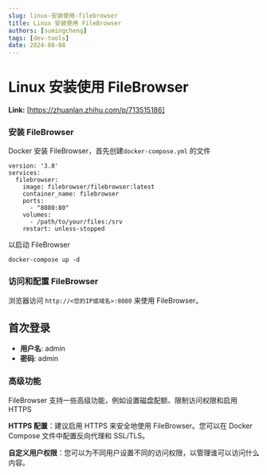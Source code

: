 ```yaml
---
slug: linux-安装使用-filebrowser
title: Linux 安装使用 FileBrowser
authors: [sumingcheng]
tags: [dev-tools]
date: 2024-08-08
---
```


# Linux 安装使用 FileBrowser



 **Link:** [https://zhuanlan.zhihu.com/p/713515186]

### 安装 FileBrowser  

Docker 安装 FileBrowser，首先创建`docker-compose.yml` 的文件

```
version: '3.8'
services:
  filebrowser:
    image: filebrowser/filebrowser:latest
    container_name: filebrowser
    ports:
      - "8080:80"
    volumes:
      - /path/to/your/files:/srv
    restart: unless-stopped
```

以启动 FileBrowser

```
docker-compose up -d
```
### 访问和配置 FileBrowser  

浏览器访问 `http://<您的IP或域名>:8080` 来使用 FileBrowser。

## 首次登录  

* **用户名**: admin
* **密码**: admin

### 高级功能  

FileBrowser 支持一些高级功能，例如设置磁盘配额、限制访问权限和启用 HTTPS

**HTTPS 配置**：建议启用 HTTPS 来安全地使用 FileBrowser。您可以在 Docker Compose 文件中配置反向代理和 SSL/TLS。

**自定义用户权限**：您可以为不同用户设置不同的访问权限，以管理谁可以访问什么内容。